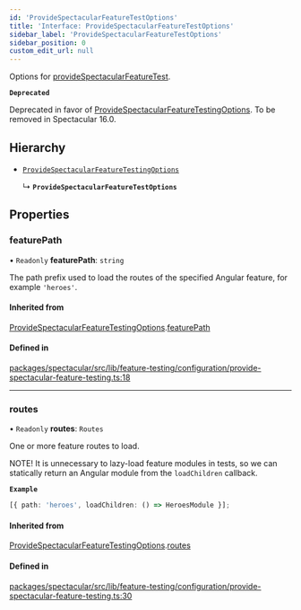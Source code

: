```yaml
---
id: 'ProvideSpectacularFeatureTestOptions'
title: 'Interface: ProvideSpectacularFeatureTestOptions'
sidebar_label: 'ProvideSpectacularFeatureTestOptions'
sidebar_position: 0
custom_edit_url: null
---
```


Options for
[provideSpectacularFeatureTest](../modules.md#providespectacularfeaturetest).

**`Deprecated`**

Deprecated in favor of
[ProvideSpectacularFeatureTestingOptions](ProvideSpectacularFeatureTestingOptions.md).
To be removed in Spectacular 16.0.

## Hierarchy

- [`ProvideSpectacularFeatureTestingOptions`](ProvideSpectacularFeatureTestingOptions.md)

  ↳ **`ProvideSpectacularFeatureTestOptions`**

## Properties

### featurePath

• `Readonly` **featurePath**: `string`

The path prefix used to load the routes of the specified Angular feature, for
example `'heroes'`.

#### Inherited from

[ProvideSpectacularFeatureTestingOptions](ProvideSpectacularFeatureTestingOptions.md).[featurePath](ProvideSpectacularFeatureTestingOptions.md#featurepath)

#### Defined in

[packages/spectacular/src/lib/feature-testing/configuration/provide-spectacular-feature-testing.ts:18](https://github.com/ngworker/ngworker/blob/b782ad5/packages/spectacular/src/lib/feature-testing/configuration/provide-spectacular-feature-testing.ts#L18)

---

### routes

• `Readonly` **routes**: `Routes`

One or more feature routes to load.

NOTE! It is unnecessary to lazy-load feature modules in tests, so we can
statically return an Angular module from the `loadChildren` callback.

**`Example`**

```typescript
[{ path: 'heroes', loadChildren: () => HeroesModule }];
```

#### Inherited from

[ProvideSpectacularFeatureTestingOptions](ProvideSpectacularFeatureTestingOptions.md).[routes](ProvideSpectacularFeatureTestingOptions.md#routes)

#### Defined in

[packages/spectacular/src/lib/feature-testing/configuration/provide-spectacular-feature-testing.ts:30](https://github.com/ngworker/ngworker/blob/b782ad5/packages/spectacular/src/lib/feature-testing/configuration/provide-spectacular-feature-testing.ts#L30)
